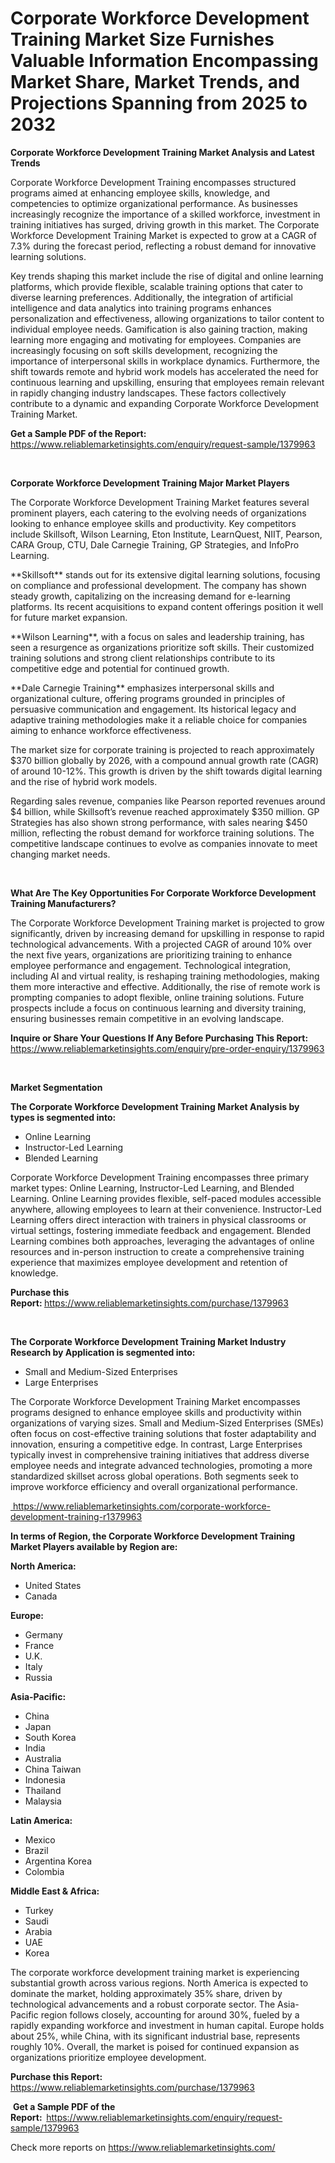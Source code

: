 <p><h1>Corporate Workforce Development Training Market Size Furnishes Valuable Information Encompassing Market Share, Market Trends, and Projections Spanning from 2025 to 2032</h1></p><p><strong>Corporate Workforce Development Training Market Analysis and Latest Trends</strong></p>
<p><p>Corporate Workforce Development Training encompasses structured programs aimed at enhancing employee skills, knowledge, and competencies to optimize organizational performance. As businesses increasingly recognize the importance of a skilled workforce, investment in training initiatives has surged, driving growth in this market. The Corporate Workforce Development Training Market is expected to grow at a CAGR of 7.3% during the forecast period, reflecting a robust demand for innovative learning solutions.</p><p>Key trends shaping this market include the rise of digital and online learning platforms, which provide flexible, scalable training options that cater to diverse learning preferences. Additionally, the integration of artificial intelligence and data analytics into training programs enhances personalization and effectiveness, allowing organizations to tailor content to individual employee needs. Gamification is also gaining traction, making learning more engaging and motivating for employees. Companies are increasingly focusing on soft skills development, recognizing the importance of interpersonal skills in workplace dynamics. Furthermore, the shift towards remote and hybrid work models has accelerated the need for continuous learning and upskilling, ensuring that employees remain relevant in rapidly changing industry landscapes. These factors collectively contribute to a dynamic and expanding Corporate Workforce Development Training Market.</p></p>
<p><strong>Get a Sample PDF of the Report:&nbsp;</strong> <a href="https://www.reliablemarketinsights.com/enquiry/request-sample/1379963?utm_campaign=2002&utm_medium=2&utm_source=Github&utm_content=ia&utm_term=11032025&utm_id=corporate-workforce-development-training">https://www.reliablemarketinsights.com/enquiry/request-sample/1379963</a></p>
<p>&nbsp;</p>
<p><strong>Corporate Workforce Development Training Major Market Players</strong></p>
<p><p>The Corporate Workforce Development Training Market features several prominent players, each catering to the evolving needs of organizations looking to enhance employee skills and productivity. Key competitors include Skillsoft, Wilson Learning, Eton Institute, LearnQuest, NIIT, Pearson, CARA Group, CTU, Dale Carnegie Training, GP Strategies, and InfoPro Learning.</p><p>**Skillsoft** stands out for its extensive digital learning solutions, focusing on compliance and professional development. The company has shown steady growth, capitalizing on the increasing demand for e-learning platforms. Its recent acquisitions to expand content offerings position it well for future market expansion.</p><p>**Wilson Learning**, with a focus on sales and leadership training, has seen a resurgence as organizations prioritize soft skills. Their customized training solutions and strong client relationships contribute to its competitive edge and potential for continued growth.</p><p>**Dale Carnegie Training** emphasizes interpersonal skills and organizational culture, offering programs grounded in principles of persuasive communication and engagement. Its historical legacy and adaptive training methodologies make it a reliable choice for companies aiming to enhance workforce effectiveness.</p><p>The market size for corporate training is projected to reach approximately $370 billion globally by 2026, with a compound annual growth rate (CAGR) of around 10-12%. This growth is driven by the shift towards digital learning and the rise of hybrid work models.</p><p>Regarding sales revenue, companies like Pearson reported revenues around $4 billion, while Skillsoft’s revenue reached approximately $350 million. GP Strategies has also shown strong performance, with sales nearing $450 million, reflecting the robust demand for workforce training solutions. The competitive landscape continues to evolve as companies innovate to meet changing market needs.</p></p>
<p>&nbsp;</p>
<p><strong>What Are The Key Opportunities For Corporate Workforce Development Training Manufacturers?</strong></p>
<p><p>The Corporate Workforce Development Training market is projected to grow significantly, driven by increasing demand for upskilling in response to rapid technological advancements. With a projected CAGR of around 10% over the next five years, organizations are prioritizing training to enhance employee performance and engagement. Technological integration, including AI and virtual reality, is reshaping training methodologies, making them more interactive and effective. Additionally, the rise of remote work is prompting companies to adopt flexible, online training solutions. Future prospects include a focus on continuous learning and diversity training, ensuring businesses remain competitive in an evolving landscape.</p></p>
<p><strong>Inquire or Share Your Questions If Any Before Purchasing This Report:</strong> <a href="https://www.reliablemarketinsights.com/enquiry/pre-order-enquiry/1379963?utm_campaign=2002&utm_medium=2&utm_source=Github&utm_content=ia&utm_term=11032025&utm_id=corporate-workforce-development-training">https://www.reliablemarketinsights.com/enquiry/pre-order-enquiry/1379963</a></p>
<p>&nbsp;</p>
<p><strong>Market Segmentation</strong></p>
<p><strong>The Corporate Workforce Development Training Market Analysis by types is segmented into:</strong></p>
<p><ul><li>Online Learning</li><li>Instructor-Led Learning</li><li>Blended Learning</li></ul></p>
<p><p>Corporate Workforce Development Training encompasses three primary market types: Online Learning, Instructor-Led Learning, and Blended Learning. Online Learning provides flexible, self-paced modules accessible anywhere, allowing employees to learn at their convenience. Instructor-Led Learning offers direct interaction with trainers in physical classrooms or virtual settings, fostering immediate feedback and engagement. Blended Learning combines both approaches, leveraging the advantages of online resources and in-person instruction to create a comprehensive training experience that maximizes employee development and retention of knowledge.</p></p>
<p><strong>Purchase this Report:&nbsp;</strong><a href="https://www.reliablemarketinsights.com/purchase/1379963?utm_campaign=2002&utm_medium=2&utm_source=Github&utm_content=ia&utm_term=11032025&utm_id=corporate-workforce-development-training">https://www.reliablemarketinsights.com/purchase/1379963</a></p>
<p>&nbsp;</p>
<p><strong>The Corporate Workforce Development Training Market Industry Research by Application is segmented into:</strong></p>
<p><ul><li>Small and Medium-Sized Enterprises</li><li>Large Enterprises</li></ul></p>
<p><p>The Corporate Workforce Development Training Market encompasses programs designed to enhance employee skills and productivity within organizations of varying sizes. Small and Medium-Sized Enterprises (SMEs) often focus on cost-effective training solutions that foster adaptability and innovation, ensuring a competitive edge. In contrast, Large Enterprises typically invest in comprehensive training initiatives that address diverse employee needs and integrate advanced technologies, promoting a more standardized skillset across global operations. Both segments seek to improve workforce efficiency and overall organizational performance.</p></p>
<p><a href="https://www.reliablemarketinsights.com/corporate-workforce-development-training-r1379963?utm_campaign=2002&utm_medium=2&utm_source=Github&utm_content=ia&utm_term=11032025&utm_id=corporate-workforce-development-training">&nbsp;https://www.reliablemarketinsights.com/corporate-workforce-development-training-r1379963</a></p>
<p><strong>In terms of Region, the Corporate Workforce Development Training Market Players available by Region are:</strong></p>
<p>
    <p> <strong> North America: </strong>
        <ul>
            <li>United States</li>
            <li>Canada</li>
        </ul>
        </p> 
    <p> <strong> Europe: </strong>
        <ul>
            <li>Germany</li>
            <li>France</li>
            <li>U.K.</li>
            <li>Italy</li>
            <li>Russia</li>
        </ul>
        </p> 
    <p> <strong> Asia-Pacific: </strong>
        <ul>
            <li>China</li>
            <li>Japan</li>
            <li>South Korea</li>
            <li>India</li>
            <li>Australia</li>
            <li>China Taiwan</li>
            <li>Indonesia</li>
            <li>Thailand</li>
            <li>Malaysia</li>
        </ul>
        </p> 
    <p> <strong> Latin America: </strong>
        <ul>
            <li>Mexico</li>
            <li>Brazil</li>
            <li>Argentina Korea</li>
            <li>Colombia</li>
        </ul>
        </p> 
    <p> <strong> Middle East & Africa: </strong>
        <ul>
            <li>Turkey</li>
            <li>Saudi</li>
            <li>Arabia</li>
            <li>UAE</li>
            <li>Korea</li>
        </ul>
    </p>
    </p>
<p><p>The corporate workforce development training market is experiencing substantial growth across various regions. North America is expected to dominate the market, holding approximately 35% share, driven by technological advancements and a robust corporate sector. The Asia-Pacific region follows closely, accounting for around 30%, fueled by a rapidly expanding workforce and investment in human capital. Europe holds about 25%, while China, with its significant industrial base, represents roughly 10%. Overall, the market is poised for continued expansion as organizations prioritize employee development.</p></p>
<p><strong>Purchase this Report: </strong><a href="https://www.reliablemarketinsights.com/purchase/1379963?utm_campaign=2002&utm_medium=2&utm_source=Github&utm_content=ia&utm_term=11032025&utm_id=corporate-workforce-development-training">https://www.reliablemarketinsights.com/purchase/1379963</a></p>
<p>&nbsp;<strong>Get a Sample PDF of the Report:&nbsp;&nbsp;</strong><a href="https://www.reliablemarketinsights.com/enquiry/request-sample/1379963?utm_campaign=2002&utm_medium=2&utm_source=Github&utm_content=ia&utm_term=11032025&utm_id=corporate-workforce-development-training">https://www.reliablemarketinsights.com/enquiry/request-sample/1379963</a></p>
<p><strong></strong></p>
<p>Check more reports on <a href="https://www.reliablemarketinsights.com/?utm_campaign=2002&utm_medium=2&utm_source=Github&utm_content=ia&utm_term=11032025&utm_id=corporate-workforce-development-training">https://www.reliablemarketinsights.com/</a></p>